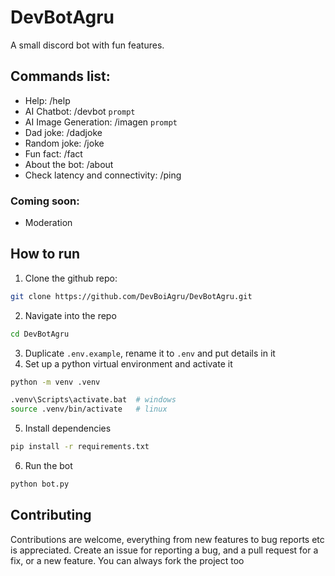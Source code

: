 # DevBotAgru

A small discord bot with fun features.

## Commands list:

-   Help: /help
-   AI Chatbot: /devbot `prompt`
-   AI Image Generation: /imagen `prompt`
-   Dad joke: /dadjoke
-   Random joke: /joke
-   Fun fact: /fact
-   About the bot: /about
-   Check latency and connectivity: /ping

### Coming soon:

-   Moderation

## How to run

1. Clone the github repo:

```bash
git clone https://github.com/DevBoiAgru/DevBotAgru.git
```

2. Navigate into the repo

```bash
cd DevBotAgru
```

3. Duplicate `.env.example`, rename it to `.env` and put details in it
4. Set up a python virtual environment and activate it

```bash
python -m venv .venv
```
```bash
.venv\Scripts\activate.bat	# windows
source .venv/bin/activate 	# linux
```

5. Install dependencies

```bash
pip install -r requirements.txt
```

6. Run the bot

```bash
python bot.py
```

## Contributing

Contributions are welcome, everything from new features to bug reports etc is appreciated.
Create an issue for reporting a bug, and a pull request for a fix, or a new feature. You can always fork the project too
